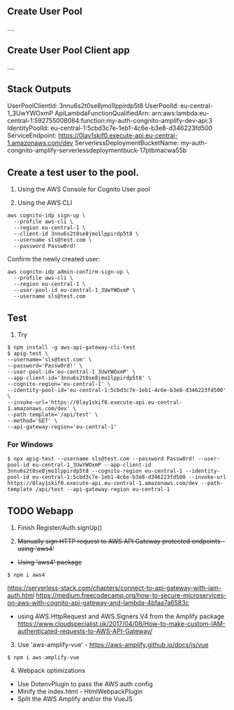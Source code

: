 ## Create User Pool
....

## Create User Pool Client app
....


## Stack Outputs
UserPoolClientId: 3nnu6s2t0se8jmo1lppirdp5t8
UserPoolId: eu-central-1_3UwYWOxmP
ApiLambdaFunctionQualifiedArn: arn:aws:lambda:eu-central-1:592755008084:function:my-auth-congnito-amplify-dev-api:3
IdentityPoolId: eu-central-1:5cbd3c7e-1eb1-4c6e-b3e8-d346223fd500
ServiceEndpoint: https://0lay1skif0.execute-api.eu-central-1.amazonaws.com/dev
ServerlessDeploymentBucketName: my-auth-congnito-amplify-serverlessdeploymentbuck-17ptbmacwa55b

## Create a test user to the pool.
1. Using the AWS Console for Cognito User pool

2. Using the AWS CLI
```
aws cognito-idp sign-up \
  --profile aws-cli \
  --region eu-central-1 \
  --client-id 3nnu6s2t0se8jmo1lppirdp5t8 \
  --username sls@test.com \
  --password Passw0rd!
```

Confirm the newly created user:
```
aws cognito-idp admin-confirm-sign-up \
  --profile aws-cli \
  --region eu-central-1 \
  --user-pool-id eu-central-1_3UwYWOxmP \
  --username sls@test.com
```

## Test
1. Try 
```
$ npm install -g aws-api-gateway-cli-test
$ apig-test \
--username='sls@test.com' \
--password='Passw0rd!' \
--user-pool-id='eu-central-1_3UwYWOxmP' \
--app-client-id='3nnu6s2t0se8jmo1lppirdp5t8' \
--cognito-region='eu-central-1' \
--identity-pool-id='eu-central-1:5cbd3c7e-1eb1-4c6e-b3e8-d346223fd500' \
--invoke-url='https://0lay1skif0.execute-api.eu-central-1.amazonaws.com/dev' \
--path-template='/api/test' \
--method='GET' \
--api-gateway-region='eu-central-1'
```

### For Windows 
```
$ npx apig-test --username sls@test.com --password Passw0rd! --user-pool-id eu-central-1_3UwYWOxmP --app-client-id 3nnu6s2t0se8jmo1lppirdp5t8 --cognito-region eu-central-1 --identity-pool-id eu-central-1:5cbd3c7e-1eb1-4c6e-b3e8-d346223fd500 --invoke-url https://0lay1skif0.execute-api.eu-central-1.amazonaws.com/dev --path-template /api/test --api-gateway-region eu-central-1
```


## TODO Webapp
1. Finish Register/Auth.signUp()

2. ~~Manually sign HTTP request to AWS API Gateway protected endpoints - using 'aws4'~~

- ~~Using 'aws4' package~~
```
$ npm i aws4
```
https://serverless-stack.com/chapters/connect-to-api-gateway-with-iam-auth.html
https://medium.freecodecamp.org/how-to-secure-microservices-on-aws-with-cognito-api-gateway-and-lambda-4bfaa7a6583c

- using AWS.HttpRequest and AWS.Signers.V4 from the Amplify package
https://www.cloudspecialist.uk/2017/04/08/How-to-make-custom-IAM-authenticated-requests-to-AWS-API-Gateway/


3. Use 'aws-amplify-vue' - https://aws-amplify.github.io/docs/js/vue
```
$ npm i aws-amplify-vue
```

4. Webpack optimizations
 - Use DotenvPlugin to pass the AWS auth config
 - Minify the index.html - HtmlWebpackPlugin
 - Split the AWS Amplify and/or the VueJS 
